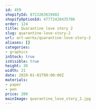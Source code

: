 ```yaml
---
id: 459
shopifyId: 8723263619402
shopifyOptionId: 47772428435786
order: 124
title: Quarantine love story 2
slug: quarantine-love-story-2
url: art-works/quarantine-love-story-2
aliases: []
categories:
- graphics
inStock: true
isVisible: true
height: 30
width: 21
date: 2020-01-01T00:00:00Z
materials:
- paper
- pen
price: 200
mainImage: quarantine_love_story_2.jpg
---
```

